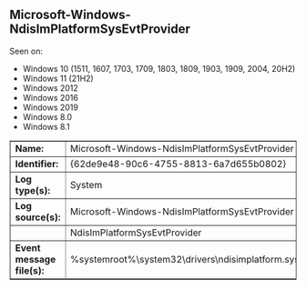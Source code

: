 ## Microsoft-Windows-NdisImPlatformSysEvtProvider

Seen on:
* Windows 10 (1511, 1607, 1703, 1709, 1803, 1809, 1903, 1909, 2004, 20H2)
* Windows 11 (21H2)
* Windows 2012
* Windows 2016
* Windows 2019
* Windows 8.0
* Windows 8.1

<table border="1" class="docutils">
  <tbody>
    <tr>
      <td><b>Name:</b></td>
      <td>Microsoft-Windows-NdisImPlatformSysEvtProvider</td>
    </tr>
    <tr>
      <td><b>Identifier:</b></td>
      <td>{62de9e48-90c6-4755-8813-6a7d655b0802}</td>
    </tr>
    <tr>
      <td><b>Log type(s):</b></td>
      <td>System</td>
    </tr>
    <tr>
      <td><b>Log source(s):</b></td>
      <td>Microsoft-Windows-NdisImPlatformSysEvtProvider</td>
    </tr>
    <tr>
      <td>&nbsp;</td>
      <td>NdisImPlatformSysEvtProvider</td>
    </tr>
    <tr>
      <td><b>Event message file(s):</b></td>
      <td>%systemroot%\system32\drivers\ndisimplatform.sys</td>
    </tr>
  </tbody>
</table>

&nbsp;

